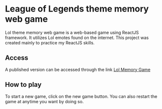 # League of Legends theme memory web game
Lol theme memory web game is a web-based game using ReactJS framework. It utilizes Lol emotes found on the internet. This project was created mainly to practice my ReactJS skills. 

## Access
A published version can be accessed through the link [Lol Memory Game]( https://nhanaa.github.io/league-memory-game/) 

## How to play 
To start a new game, click on the new game button. You can also restart the game at anytime you want by doing so. 
